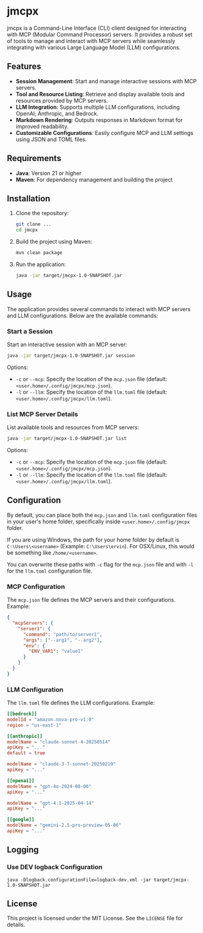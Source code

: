 # jmcpx

jmcpx is a Command-Line Interface (CLI) client designed for interacting with MCP (Modular Command Processor) servers. It provides a robust set of tools to manage and interact with MCP servers while seamlessly integrating with various Large Language Model (LLM) configurations.

## Features

- **Session Management**: Start and manage interactive sessions with MCP servers.
- **Tool and Resource Listing**: Retrieve and display available tools and resources provided by MCP servers.
- **LLM Integration**: Supports multiple LLM configurations, including OpenAI, Anthropic, and Bedrock.
- **Markdown Rendering**: Outputs responses in Markdown format for improved readability.
- **Customizable Configurations**: Easily configure MCP and LLM settings using JSON and TOML files.

## Requirements

- **Java**: Version 21 or higher
- **Maven**: For dependency management and building the project

## Installation

1. Clone the repository:
   ```sh
   git clone ...
   cd jmcpx

2. Build the project using Maven:
   ```sh
   mvn clean package
   ```

3. Run the application:
   ```sh
   java -jar target/jmcpx-1.0-SNAPSHOT.jar
   ```

## Usage

The application provides several commands to interact with MCP servers and LLM configurations. Below are the available commands:

### Start a Session

Start an interactive session with an MCP server:

```sh
java -jar target/jmcpx-1.0-SNAPSHOT.jar session
```
Options:

- `-c` or `--mcp`: Specify the location of the `mcp.json` file (default: `<user.home>/.config/jmcpx/mcp.json`).
- `-l` or `--llm`: Specify the location of the `llm.toml` file (default: `<user.home>/.config/jmcpx/llm.toml`).

### List MCP Server Details

List available tools and resources from MCP servers:
```sh
java -jar target/jmcpx-1.0-SNAPSHOT.jar list
```
Options:
- `-c` or `--mcp`: Specify the location of the `mcp.json` file (default: `<user.home>/.config/jmcpx/mcp.json`).
- `-l` or `--llm`: Specify the location of the `llm.toml` file (default: `<user.home>/.config/jmcpx/llm.toml`).

## Configuration

By default, you can place both the `mcp.json` and `llm.toml` configuration files in your user's home folder, 
specifically inside `<user.home>/.config/jmcpx` folder.

If you are using Windows, the path for your home folder by default is `C:\Users\<username>` (Example: `C:\Users\ervin`).
For OSX/Linux, this would be something like `/home/<username>`.

You can overwrite these paths with `-c` flag for the `mcp.json` file and with `-l` for the `llm.toml` configuration file.

### MCP Configuration

The `mcp.json` file defines the MCP servers and their configurations. Example:
```json
{
  "mcpServers": {
    "server1": {
      "command": "path/to/server1",
      "args": ["--arg1", "--arg2"],
      "env": {
        "ENV_VAR1": "value1"
      }
    }
  }
}
```

### LLM Configuration

The `llm.toml` file defines the LLM configurations. Example:

```toml
[[bedrock]]
modelId = "amazon.nova-pro-v1:0"
region = "us-east-1"

[[anthropic]]
modelName = "claude-sonnet-4-20250514"
apiKey = "..."
default = true

modelName = "claude-3-7-sonnet-20250219"
apiKey = "..."

[[openai]]
modelName = "gpt-4o-2024-08-06"
apiKey = "..."

modelName = "gpt-4.1-2025-04-14"
apiKey = "..."

[[google]]
modelName = "gemini-2.5-pro-preview-05-06"
apiKey = "..."
```

## Logging

### Use DEV logback Configuration

```
java -Dlogback.configurationFile=logback-dev.xml -jar target/jmcpx-1.0-SNAPSHOT.jar
```

## License

This project is licensed under the MIT License. See the `LICENSE` file for details.
